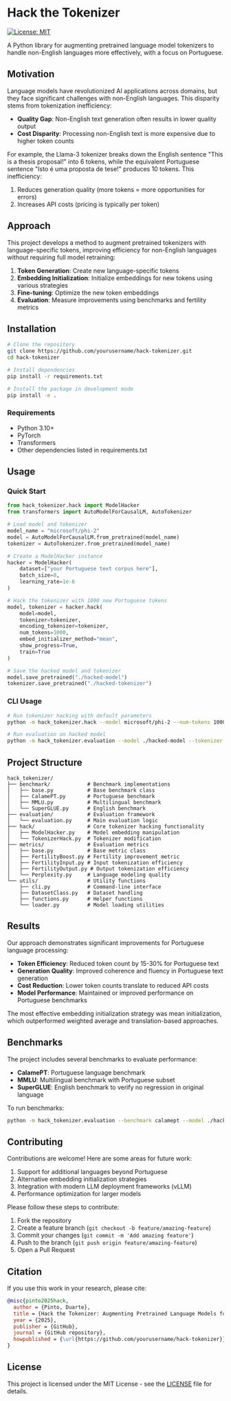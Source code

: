 # Hack the Tokenizer

[![License: MIT](https://img.shields.io/badge/License-MIT-yellow.svg)](https://opensource.org/licenses/MIT)

A Python library for augmenting pretrained language model tokenizers to handle non-English languages more effectively, with a focus on Portuguese.

## Motivation

Language models have revolutionized AI applications across domains, but they face significant challenges with non-English languages. This disparity stems from tokenization inefficiency:

- **Quality Gap**: Non-English text generation often results in lower quality output
- **Cost Disparity**: Processing non-English text is more expensive due to higher token counts

For example, the Llama-3 tokenizer breaks down the English sentence "This is a thesis proposal!" into 6 tokens, while the equivalent Portuguese sentence "Isto é uma proposta de tese!" produces 10 tokens. This inefficiency:

1. Reduces generation quality (more tokens = more opportunities for errors)
2. Increases API costs (pricing is typically per token)

## Approach

This project develops a method to augment pretrained tokenizers with language-specific tokens, improving efficiency for non-English languages without requiring full model retraining:

1. **Token Generation**: Create new language-specific tokens
2. **Embedding Initialization**: Initialize embeddings for new tokens using various strategies
3. **Fine-tuning**: Optimize the new token embeddings
4. **Evaluation**: Measure improvements using benchmarks and fertility metrics

## Installation

```bash
# Clone the repository
git clone https://github.com/yourusername/hack-tokenizer.git
cd hack-tokenizer

# Install dependencies
pip install -r requirements.txt

# Install the package in development mode
pip install -e .
```

### Requirements

- Python 3.10+
- PyTorch
- Transformers
- Other dependencies listed in requirements.txt

## Usage

### Quick Start

```python
from hack_tokenizer.hack import ModelHacker
from transformers import AutoModelForCausalLM, AutoTokenizer

# Load model and tokenizer
model_name = "microsoft/phi-2"
model = AutoModelForCausalLM.from_pretrained(model_name)
tokenizer = AutoTokenizer.from_pretrained(model_name)

# Create a ModelHacker instance
hacker = ModelHacker(
    dataset=["your Portuguese text corpus here"],
    batch_size=8,
    learning_rate=1e-6
)

# Hack the tokenizer with 1000 new Portuguese tokens
model, tokenizer = hacker.hack(
    model=model,
    tokenizer=tokenizer,
    encoding_tokenizer=tokenizer,
    num_tokens=1000,
    embed_initializer_method="mean",
    show_progress=True,
    train=True
)

# Save the hacked model and tokenizer
model.save_pretrained("./hacked-model")
tokenizer.save_pretrained("./hacked-tokenizer")
```

### CLI Usage

```bash
# Run tokenizer hacking with default parameters
python -m hack_tokenizer.hack --model microsoft/phi-2 --num-tokens 1000

# Run evaluation on hacked model
python -m hack_tokenizer.evaluation --model ./hacked-model --tokenizer ./hacked-tokenizer
```

## Project Structure

```
hack_tokenizer/
├── benchmark/            # Benchmark implementations
│   ├── base.py           # Base benchmark class
│   ├── CalamePT.py       # Portuguese benchmark
│   ├── MMLU.py           # Multilingual benchmark
│   └── SuperGLUE.py      # English benchmark
├── evaluation/           # Evaluation framework
│   └── evaluation.py     # Main evaluation logic
├── hack/                 # Core tokenizer hacking functionality
│   ├── ModelHacker.py    # Model embedding manipulation
│   └── TokenizerHack.py  # Tokenizer modification
├── metrics/              # Evaluation metrics
│   ├── base.py           # Base metric class
│   ├── FertilityBoost.py # Fertility improvement metric
│   ├── FertilityInput.py # Input tokenization efficiency
│   ├── FertilityOutput.py # Output tokenization efficiency
│   └── Perplexity.py     # Language modeling quality
└── utils/                # Utility functions
    ├── cli.py            # Command-line interface
    ├── DatasetClass.py   # Dataset handling
    ├── functions.py      # Helper functions
    └── loader.py         # Model loading utilities
```

## Results

Our approach demonstrates significant improvements for Portuguese language processing:

- **Token Efficiency**: Reduced token count by 15-30% for Portuguese text
- **Generation Quality**: Improved coherence and fluency in Portuguese text generation
- **Cost Reduction**: Lower token counts translate to reduced API costs
- **Model Performance**: Maintained or improved performance on Portuguese benchmarks

The most effective embedding initialization strategy was mean initialization, which outperformed weighted average and translation-based approaches.

## Benchmarks

The project includes several benchmarks to evaluate performance:

- **CalamePT**: Portuguese language benchmark
- **MMLU**: Multilingual benchmark with Portuguese subset
- **SuperGLUE**: English benchmark to verify no regression in original language

To run benchmarks:

```bash
python -m hack_tokenizer.evaluation --benchmark calamept --model ./hacked-model
```

## Contributing

Contributions are welcome! Here are some areas for future work:

1. Support for additional languages beyond Portuguese
2. Alternative embedding initialization strategies
3. Integration with modern LLM deployment frameworks (vLLM)
4. Performance optimization for larger models

Please follow these steps to contribute:

1. Fork the repository
2. Create a feature branch (`git checkout -b feature/amazing-feature`)
3. Commit your changes (`git commit -m 'Add amazing feature'`)
4. Push to the branch (`git push origin feature/amazing-feature`)
5. Open a Pull Request

## Citation

If you use this work in your research, please cite:

```bibtex
@misc{pinto2025hack,
  author = {Pinto, Duarte},
  title = {Hack the Tokenizer: Augmenting Pretrained Language Models for Non-English Languages},
  year = {2025},
  publisher = {GitHub},
  journal = {GitHub repository},
  howpublished = {\url{https://github.com/yourusername/hack-tokenizer}}
}
```

## License

This project is licensed under the MIT License - see the [LICENSE](LICENSE) file for details.
